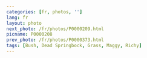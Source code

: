 ```yaml
---
categories: [fr, photos, '']
lang: fr
layout: photo
next_photo: /fr/photos/P0000209.html
picname: P0000208
prev_photo: /fr/photos/P0000373.html
tags: [Bush, Dead Springbock, Grass, Maggy, Richy]
---
```

